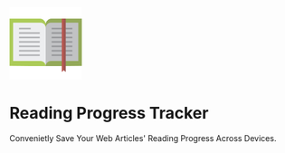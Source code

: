 ![Icon](prog-tracker/images/prog_trkr128.png)  
# Reading Progress Tracker
Convenietly Save Your Web Articles' Reading Progress Across Devices.
